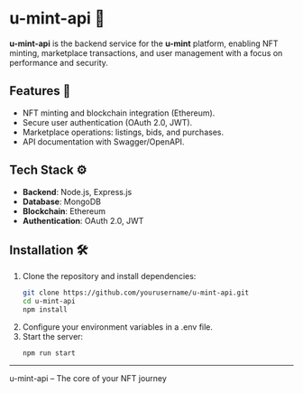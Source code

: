 # u-mint-api 🌿

**u-mint-api** is the backend service for the **u-mint** platform, enabling NFT minting, marketplace transactions, and user management with a focus on performance and security.

## Features 🚀

- NFT minting and blockchain integration (Ethereum).
- Secure user authentication (OAuth 2.0, JWT).
- Marketplace operations: listings, bids, and purchases.
- API documentation with Swagger/OpenAPI.

## Tech Stack ⚙️

- **Backend**: Node.js, Express.js
- **Database**: MongoDB
- **Blockchain**: Ethereum
- **Authentication**: OAuth 2.0, JWT

## Installation 🛠️

1. Clone the repository and install dependencies:
   ```bash
   git clone https://github.com/yourusername/u-mint-api.git
   cd u-mint-api
   npm install
   ```
2. Configure your environment variables in a .env file.
3. Start the server:
   ```
   npm run start
   ```

---

u-mint-api – The core of your NFT journey
